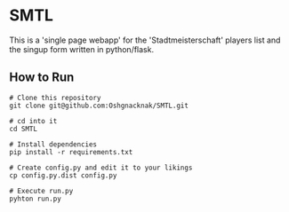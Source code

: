 # SMTL

This is a 'single page webapp' for the 'Stadtmeisterschaft' players
list and the singup form written in python/flask.


## How to Run

```
# Clone this repository
git clone git@github.com:Oshgnacknak/SMTL.git

# cd into it
cd SMTL

# Install dependencies
pip install -r requirements.txt

# Create config.py and edit it to your likings
cp config.py.dist config.py

# Execute run.py
pyhton run.py
```
